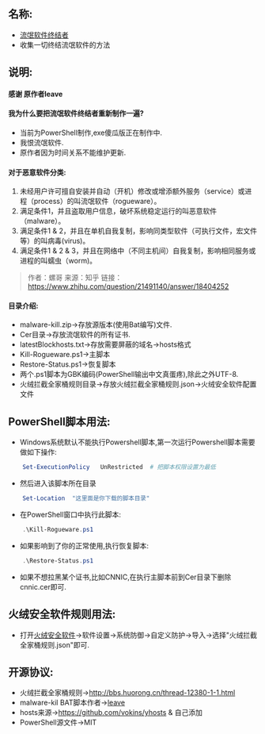 ## 名称:
- [流氓软件终结者](https://liwei2.com/2015/11/27/378.html)
- 收集一切终结流氓软件的方法

## 说明:
#### 感谢 原作者leave

#### 我为什么要把流氓软件终结者重新制作一遍?
- 当前为PowerShell制作,exe傻瓜版正在制作中.
- 我恨流氓软件.
- 原作者因为时间关系不能维护更新.



#### 对于恶意软件分类:
1. 未经用户许可擅自安装并自动（开机）修改或增添额外服务（service）或进程（process）的叫流氓软件（rogueware）。
2. 满足条件1，并且盗取用户信息，破坏系统稳定运行的叫恶意软件（malware）。
3. 满足条件1 & 2，并且在单机自我复制，影响同类型软件（可执行文件，宏文件等）的叫病毒(virus)。
4. 满足条件1 & 2 & 3，并且在网络中（不同主机间）自我复制，影响相同服务或进程的叫蠕虫（worm)。

> 作者：螺哥  来源：知乎  链接：https://www.zhihu.com/question/21491140/answer/18404252


#### 目录介绍:
- malware-kill.zip->存放源版本(使用Bat编写)文件.
- Cer目录->存放流氓软件的所有证书.
- latestBlockhosts.txt->存放需要屏蔽的域名→hosts格式
- Kill-Rogueware.ps1->主脚本
- Restore-Status.ps1->恢复脚本
- 两个.ps1脚本为GBK编码(PowerShell输出中文真蛋疼),除此之外UTF-8.
- 火绒拦截全家桶规则目录->存放火绒拦截全家桶规则.json->火绒安全软件配置文件


## PowerShell脚本用法:

- Windows系统默认不能执行Powershell脚本,第一次运行Powershell脚本需要做如下操作:
```PowerShell
    Set-ExecutionPolicy   UnRestricted  # 把脚本权限设置为最低
```
- 然后进入该脚本所在目录
```PowerShell
    Set-Location  "这里面是你下载的脚本目录"     
```
- 在PowerShell窗口中执行此脚本:
```PowerShell
    .\Kill-Rogueware.ps1
```

- 如果影响到了你的正常使用,执行恢复脚本:
```PowerShell
    .\Restore-Status.ps1
```

- 如果不想拉黑某个证书,比如CNNIC,在执行主脚本前到Cer目录下删除cnnic.cer即可.


## 火绒安全软件规则用法:

- 打开[火绒安全软件](http://www.huorong.cn/)->软件设置->系统防御->自定义防护->导入->选择"火绒拦截全家桶规则.json"即可.

## 开源协议:
- 火绒拦截全家桶规则->http://bbs.huorong.cn/thread-12380-1-1.html
- malware-kil BAT脚本作者->[leave](https://liwei2.com/)
- hosts来源->https://github.com/vokins/yhosts & 自己添加
- PowerShell源文件->MIT
